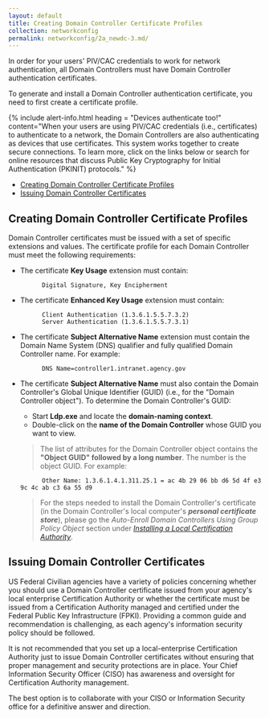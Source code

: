 ```yaml
---
layout: default
title: Creating Domain Controller Certificate Profiles
collection: networkconfig
permalink: networkconfig/2a_newdc-3.md/
---
```

In order for your users' PIV/CAC credentials to work for network authentication, all Domain Controllers must have Domain Controller authentication certificates. <!--This type of certificate is for a Certification Authority? Should say that here.--> 

To generate and install a Domain Controller authentication certificate, you need to first create a certificate profile.

{% include alert-info.html heading = "Devices authenticate too!" content="When your users are using PIV/CAC credentials (i.e., certificates) to authenticate to a network, the Domain Controllers are also authenticating as devices that use certificates. This system works together to create secure connections. To learn more, click on the links below or search for online resources that discuss Public Key Cryptography for Initial Authentication (PKINIT) protocols." %}

* [Creating Domain Controller Certificate Profiles](#creating-domain-controller-certificate-profiles)
* [Issuing Domain Controller Certificates](#issuing-domain-controller-certificates)

## Creating Domain Controller Certificate Profiles <!--Are profiles are being created here? "Created" is never used in this section. Should Certification Authority be mentioned here somewhere?-->

Domain Controller certificates must be issued with a set of specific extensions and values. The certificate profile for each Domain Controller must meet the following requirements: <!--What actions is the system administrator taking to create the profile? This gives information but nearly no instructions.-->

- The certificate **Key Usage** extension must contain:

            Digital Signature, Key Encipherment

- The certificate **Enhanced Key Usage** extension must contain:

            Client Authentication (1.3.6.1.5.5.7.3.2)
            Server Authentication (1.3.6.1.5.5.7.3.1)

- The certificate **Subject Alternative Name** extension must contain the Domain Name System (DNS) qualifier and fully qualified Domain Controller name. For example:

            DNS Name=controller1.intranet.agency.gov

- The certificate **Subject Alternative Name** must also contain the Domain Controller's Global Unique Identifier (GUID) (i.e., for the "Domain Controller object"). To determine the Domain Controller's GUID:

  * Start **Ldp.exe** and locate the **domain-naming context**. 
  * Double-click on the **name of the Domain Controller** whose GUID you want to view.
  
  > The list of attributes for the Domain Controller object contains the **"Object GUID" followed by a long number**. The number is the object GUID. For example:

            Other Name: 1.3.6.1.4.1.311.25.1 = ac 4b 29 06 bb d6 5d 4f e3 9c 4c ab c3 6a 55 d9

  > For the steps needed to install the Domain Controller's certificate (in the Domain Controller's local computer's **_personal certificate store_**), please go the _Auto-Enroll Domain Controllers Using Group Policy Object_ section under [_Installing a Local Certification Authority_]({{site.baseurl}}/local-certification-authority). <!--Is this the correct section to link to?-->

## Issuing Domain Controller Certificates <!--Jordan added this back in. This reads like preliminary information--things to think about before proceeding. Seems like it should be the very first thing on this page, rather than the last.-->

US Federal Civilian agencies have a variety of policies concerning whether you should use a Domain Controller certificate issued from your agency's local enterprise Certification Authority or whether the certificate must be issued from a Certification Authority managed and certified under the Federal Public Key Infrastructure (FPKI). Providing a common guide and recommendation is challenging, as each agency's information security policy should be followed.

It is not recommended that you set up a local-enterprise Certification Authority just to issue Domain Controller certificates without ensuring that proper management and security protections are in place. Your Chief Information Security Officer (CISO) has awareness and oversight for Certification Authority management.

The best option is to collaborate with your CISO or Information Security office for a definitive answer and direction.
